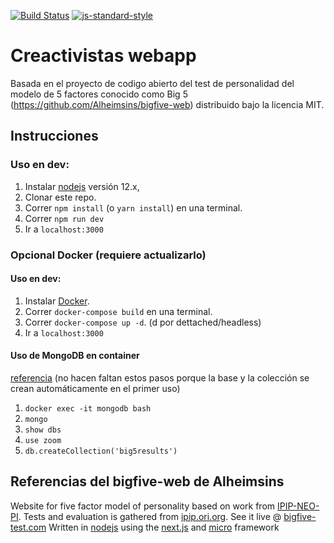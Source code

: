 [![Build Status](https://travis-ci.org/Alheimsins/bigfive-web.svg?branch=master)](https://travis-ci.org/Alheimsins/bigfive-web)
[![js-standard-style](https://img.shields.io/badge/code%20style-standard-brightgreen.svg?style=flat)](https://github.com/feross/standard)

# Creactivistas webapp
Basada en el proyecto de codigo abierto del test de personalidad del modelo de 5 factores conocido como Big 5 (https://github.com/Alheimsins/bigfive-web) distribuido bajo la licencia MIT.


## Instrucciones
### Uso en dev:
1. Instalar [nodejs](https://nodejs.org) versión 12.x,
2. Clonar este repo.
3. Correr `npm install` (o `yarn install`) en una terminal.
4. Correr `npm run dev`
5. Ir a `localhost:3000`

### Opcional Docker (requiere actualizarlo)
#### Uso en dev:
1. Instalar [Docker](https://www.docker.com/).
2. Correr `docker-compose build` en una terminal.
3. Correr `docker-compose up -d`. (d por dettached/headless)
4. Ir a `localhost:3000`
#### Uso de MongoDB en container
[referencia](https://www.thepolyglotdeveloper.com/2019/01/getting-started-mongodb-docker-container-deployment/)
(no hacen faltan estos pasos porque la base y la colección se crean automáticamente en el primer uso)
1. `docker exec -it mongodb bash`
2. `mongo`
3. `show dbs`
4. `use zoom`
5. `db.createCollection('big5results')`

## Referencias del bigfive-web de Alheimsins
Website for five factor model of personality based on work from [IPIP-NEO-PI](https://github.com/kholia/IPIP-NEO-PI).
Tests and evaluation is gathered from [ipip.ori.org](http://ipip.ori.org).
See it live @ [bigfive-test.com](https://bigfive-test.com)
Written in [nodejs](https://nodejs.org) using the [next.js](https://github.com/zeit/next.js) and [micro](https://github.com/zeit/micro) framework
